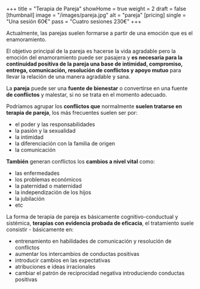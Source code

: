 +++
title = "Terapia de Pareja"
showHome = true
weight = 2
draft = false
[thumbnail]
image = "/images/pareja.jpg"
alt = "pareja"
[pricing]
single = "Una sesión 60€"
pass = "Cuatro sesiones 230€"
+++

Actualmente, las parejas suelen formarse a partir de una emoción que es el enamoramiento.

El objetivo principal de la pareja es hacerse la vida agradable pero la emoción del enamoramiento puede ser pasajera y **es necesaria para la continuidad positiva de la pareja una base de intimidad, compromiso, entrega, comunicación, resolución de conflictos y apoyo mutuo** para llevar la relación de una manera agradable y sana.

La **pareja** puede ser una **fuente de bienestar** o convertirse en una fuente **de conflictos** y malestar, si no se trata en el momento adecuado.

Podríamos agrupar los **conflictos que** normalmente **suelen tratarse en terapia de pareja**, los más frecuentes suelen ser por:

- el poder y las responsabilidades
- la pasión y la sexualidad
- la intimidad
- la diferenciación con la familia de origen
- la comunicación

**También** generan conflictos los **cambios a nivel vital** como:

- las enfermedades
- los problemas económicos
- la paternidad o maternidad
- la independización de los hijos
- la jubilación
- etc

La forma de terapia de pareja es básicamente cognitivo-conductual y sistémica, **terapias con evidencia probada de eficacia**, el tratamiento suele consistir - básicamente en:

- entrenamiento en habilidades de comunicación y resolución de conflictos
- aumentar los intercambios de conductas positivas
- introducir cambios en las expectativas
- atribuciones e ideas irracionales
- cambiar el patrón de reciprocidad negativa introduciendo conductas positivas